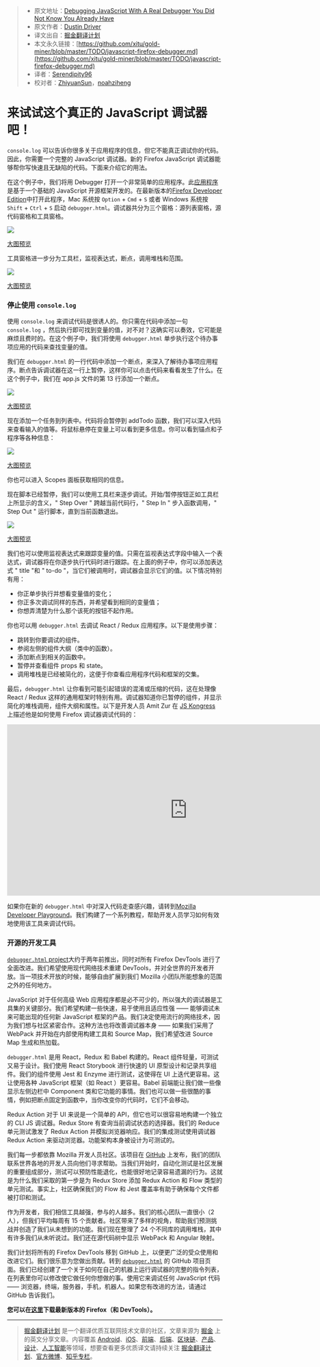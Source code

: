 > * 原文地址：[Debugging JavaScript With A Real Debugger You Did Not Know You Already Have](https://www.smashingmagazine.com/2018/02/javascript-firefox-debugger/)
> * 原文作者：[Dustin Driver](https://www.smashingmagazine.com/author/dustindriver-jasonlaster)
> * 译文出自：[掘金翻译计划](https://github.com/xitu/gold-miner)
> * 本文永久链接：[https://github.com/xitu/gold-miner/blob/master/TODO/javascript-firefox-debugger.md](https://github.com/xitu/gold-miner/blob/master/TODO/javascript-firefox-debugger.md)
> * 译者：[Serendipity96](https://github.com/Serendipity96)
> * 校对者：[ZhiyuanSun](https://github.com/ZhiyuanSun)，[noahziheng](https://github.com/noahziheng)

# 来试试这个真正的 JavaScript 调试器吧！

`console.log` 可以告诉你很多关于应用程序的信息，但它不能真正调试你的代码。因此，你需要一个完整的 JavaScript 调试器。新的 Firefox JavaScript 调试器能够帮你写快速且无缺陷的代码。下面来介绍它的用法。

在这个例子中，我们将用 Debugger 打开一个非常简单的应用程序。此[应用程序](https://mozilladevelopers.github.io/sample-todo/01-variables/)是基于一个基础的 JavaScript 开源框架开发的。在最新版本的[Firefox Developer Edition](https://www.mozilla.org/firefox/developer/)中打开此程序，Mac 系统按 `Option` + `Cmd` + `S` 或者 Windows 系统按 `Shift` + `Ctrl` + `S` 启动 `debugger.html`。调试器共分为三个窗格：源列表窗格，源代码窗格和工具窗格。

![](https://res.cloudinary.com/indysigner/image/fetch/f_auto,q_auto/w_2000/https://cloud.netlifyusercontent.com/assets/344dbf88-fdf9-42bb-adb4-46f01eedd629/dd605d5c-e94d-43e3-a7ef-94eea52cff9e/image2.png)

[大图预览](https://cloud.netlifyusercontent.com/assets/344dbf88-fdf9-42bb-adb4-46f01eedd629/dd605d5c-e94d-43e3-a7ef-94eea52cff9e/image2.png)

工具窗格进一步分为工具栏，监视表达式，断点，调用堆栈和范围。

![](https://res.cloudinary.com/indysigner/image/fetch/f_auto,q_auto/w_400/https://cloud.netlifyusercontent.com/assets/344dbf88-fdf9-42bb-adb4-46f01eedd629/2b99b781-28e8-4bff-a5ff-d1ee43c2d432/image3.png)

[大图预览](https://cloud.netlifyusercontent.com/assets/344dbf88-fdf9-42bb-adb4-46f01eedd629/2b99b781-28e8-4bff-a5ff-d1ee43c2d432/image3.png)

### 停止使用 `console.log`

使用 `console.log` 来调试代码是很诱人的。你只需在代码中添加一句 `console.log` ，然后执行即可找到变量的值，对不对？这确实可以奏效，它可能是麻烦且费时的。在这个例子中，我们将使用 `debugger.html` 单步执行这个待办事项应用的代码来查找变量的值。

我们在 `debugger.html` 的一行代码中添加一个断点，来深入了解待办事项应用程序。断点告诉调试器在这一行上暂停，这样你可以点击代码来看看发生了什么。在这个例子中，我们在 app.js 文件的第 13 行添加一个断点。

![](https://res.cloudinary.com/indysigner/image/fetch/f_auto,q_auto/w_400/https://cloud.netlifyusercontent.com/assets/344dbf88-fdf9-42bb-adb4-46f01eedd629/a3633871-65f2-4815-9270-2b5e19b316f4/image5.gif)

[大图预览](https://cloud.netlifyusercontent.com/assets/344dbf88-fdf9-42bb-adb4-46f01eedd629/a3633871-65f2-4815-9270-2b5e19b316f4/image5.gif)

现在添加一个任务到列表中。代码将会暂停到 addTodo 函数，我们可以深入代码来查看输入的值等。将鼠标悬停在变量上可以看到更多信息。你可以看到锚点和子程序等各种信息：

![](https://res.cloudinary.com/indysigner/image/fetch/f_auto,q_auto/w_400/https://cloud.netlifyusercontent.com/assets/344dbf88-fdf9-42bb-adb4-46f01eedd629/5f23c4d0-5b4d-41ff-9367-e534d0f96168/image4.png)

[大图预览](https://cloud.netlifyusercontent.com/assets/344dbf88-fdf9-42bb-adb4-46f01eedd629/5f23c4d0-5b4d-41ff-9367-e534d0f96168/image4.png)

你也可以进入 Scopes 面板获取相同的信息。

现在脚本已经暂停，我们可以使用工具栏来逐步调试。开始/暂停按钮正如工具栏上所显示的含义，" Step Over " 跨越当前代码行，" Step In " 步入函数调用，" Step Out " 运行脚本，直到当前函数退出。

![](https://res.cloudinary.com/indysigner/image/fetch/f_auto,q_auto/w_400/https://cloud.netlifyusercontent.com/assets/344dbf88-fdf9-42bb-adb4-46f01eedd629/2c04dd57-b4b4-42c7-be87-685a71c8df56/image1.png)

[大图预览](https://cloud.netlifyusercontent.com/assets/344dbf88-fdf9-42bb-adb4-46f01eedd629/2c04dd57-b4b4-42c7-be87-685a71c8df56/image1.png)

我们也可以使用监视表达式来跟踪变量的值。只需在监视表达式字段中输入一个表达式，调试器将在你逐步执行代码时进行跟踪。在上面的例子中，你可以添加表达式 " title "和 " to-do "，当它们被调用时，调试器会显示它们的值。以下情况特别有用：

* 你正单步执行并想看变量值的变化；
* 你正多次调试同样的东西，并希望看到相同的变量值；
* 你想弄清楚为什么那个该死的按钮不起作用。

你也可以用 `debugger.html` 去调试 React / Redux 应用程序。以下是使用步骤：

* 跳转到你要调试的组件。
* 参阅左侧的组件大纲（类中的函数）。
* 添加断点到相关的函数中。
* 暂停并查看组件 props 和 state。
* 调用堆栈是已经被简化的，这便于你查看应用程序代码和框架的交集。

最后，`debugger.html` 让你看到可能引起错误的混淆或压缩的代码，这在处理像 React / Redux 这样的通用框架时特别有用。调试器知道你已暂停的组件，并显示简化的堆栈调用，组件大纲和属性。以下是开发人员 Amit Zur 在 [JS Kongress](https://2017.js-kongress.de/) 上描述他是如何使用 Firefox 调试器调试代码的：

<iframe width="841" height="400" src="https://www.youtube.com/embed/Rop3EgPvBMw" frameborder="0" allow="autoplay; encrypted-media" allowfullscreen></iframe>

如果你在新的 `debugger.html` 中对深入代码走查感兴趣，请转到[Mozilla Developer Playground](https://mozilladevelopers.github.io/playground/debugger)。我们构建了一个系列教程，帮助开发人员学习如何有效地使用该工具来调试代码。

### 开源的开发工具

[`debugger.html` project](https://github.com/devtools-html/debugger.html)大约于两年前推出，同时对所有 Firefox DevTools 进行了全面改进。我们希望使用现代网络技术重建 DevTools，并对全世界的开发者开放。当一项技术开放的时候，能够自由扩展到我们 Mozilla 小团队所能想象的范围之外的任何地方。

JavaScript 对于任何高级 Web 应用程序都是必不可少的，所以强大的调试器是工具集的关键部分。我们希望构建一些快速，易于使用且适应性强 —— 能够调试未来可能出现的任何新 JavaScript 框架的产品。我们决定使用流行的网络技术，因为我们想与社区紧密合作。这种方法也将改善调试器本身 —— 如果我们采用了 WebPack 并开始在内部使用构建工具和 Source Map，我们希望改进 Source Map 生成和热加载。

`debugger.html` 是用 React，Redux 和 Babel 构建的。React 组件轻量，可测试又易于设计。我们使用 React Storybook 进行快速的 UI 原型设计和记录共享组件。我们的组件使用 Jest 和 Enzyme 进行测试，这使得在 UI 上迭代更容易。这让使用各种 JavaScript 框架（如 React ）更容易。Babel 前端能让我们做一些像显示左侧边栏中 Component 类和它功能的事情。我们也可以做一些很酷的事情，例如把断点固定到函数中，当你改变你的代码时，它们不会移动。

Redux Action 对于 UI 来说是一个简单的 API，但它也可以很容易地构建一个独立的 CLI JS 调试器。Redux Store 有查询当前调试状态的选择器。我们的 Reduce 单元测试激发了 Redux Action 并模拟浏览器响应。我们的集成测试使用调试器 Redux Action 来驱动浏览器。功能架构本身被设计为可测试的。

我们每一步都依靠 Mozilla 开发人员社区。该项目在 [GitHub](https://github.com/devtools-html/debugger.html)  上发布，我们的团队联系世界各地的开发人员向他们寻求帮助。当我们开始时，自动化测试是社区发展的重要组成部分，测试可以预防性能退化，也能很好地记录容易遗漏的行为。这就是为什么我们采取的第一步是为 Redux Store 添加 Redux Action 和 Flow 类型的单元测试。事实上，社区确保我们的 Flow 和 Jest 覆盖率有助于确保每个文件都被打印和测试。

作为开发者，我们相信工具越强，参与的人越多。我们的核心团队一直很小（2 人），但我们平均每周有 15 个贡献者。社区带来了多样的视角，帮助我们预测挑战并创造了我们从未想到的功能。我们现在整理了 24 个不同库的调用堆栈，其中有许多我们从未听说过。我们还在源代码树中显示 WebPack 和 Angular 映射。

我们计划将所有的 Firefox DevTools 移到 GitHub 上，以便更广泛的受众使用和改进它们。我们很乐意为您做出贡献。转到 [`debugger.html`](https://github.com/devtools-html/debugger.html) 的 GitHub 项目页面。我们已经创建了一个关于如何在自己的机器上运行调试器的完整的指令列表，在列表里你可以修改使它做任何你想做的事。使用它来调试任何 JavaScript 代码 —— 浏览器，终端，服务器，手机，机器人。如果您有改进的方法，请通过 GitHub 告诉我们。

**您可以在[这里](https://www.mozilla.org/firefox)下载最新版本的 Firefox（和 DevTools）。**


---

> [掘金翻译计划](https://github.com/xitu/gold-miner) 是一个翻译优质互联网技术文章的社区，文章来源为 [掘金](https://juejin.im) 上的英文分享文章。内容覆盖 [Android](https://github.com/xitu/gold-miner#android)、[iOS](https://github.com/xitu/gold-miner#ios)、[前端](https://github.com/xitu/gold-miner#前端)、[后端](https://github.com/xitu/gold-miner#后端)、[区块链](https://github.com/xitu/gold-miner#区块链)、[产品](https://github.com/xitu/gold-miner#产品)、[设计](https://github.com/xitu/gold-miner#设计)、[人工智能](https://github.com/xitu/gold-miner#人工智能)等领域，想要查看更多优质译文请持续关注 [掘金翻译计划](https://github.com/xitu/gold-miner)、[官方微博](http://weibo.com/juejinfanyi)、[知乎专栏](https://zhuanlan.zhihu.com/juejinfanyi)。
